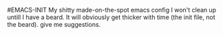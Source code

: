 #EMACS-INIT
My shitty made-on-the-spot emacs config I won't clean up untill I have
a beard. It will obviously get thicker with time (the init file, not
the beard). give me suggestions.